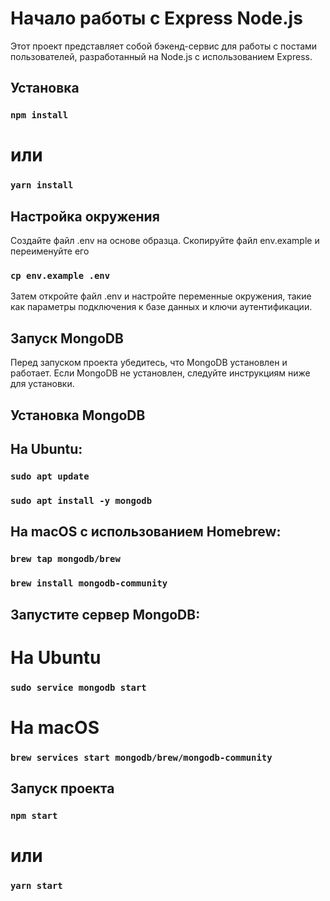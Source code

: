 # Начало работы с Express Node.js

Этот проект представляет собой бэкенд-сервис для работы с постами пользователей, разработанный на Node.js с использованием Express.

## Установка

### `npm install`
# или
### `yarn install`

## Настройка окружения

Создайте файл .env на основе образца. Скопируйте файл env.example и переименуйте его

### `cp env.example .env`

Затем откройте файл .env и настройте переменные окружения, такие как параметры подключения к базе данных и ключи аутентификации.

## Запуск MongoDB

Перед запуском проекта убедитесь, что MongoDB установлен и работает. Если MongoDB не установлен, следуйте инструкциям ниже для установки.

## Установка MongoDB

## На Ubuntu:
### `sudo apt update`
### `sudo apt install -y mongodb`

## На macOS с использованием Homebrew:
### `brew tap mongodb/brew`
### `brew install mongodb-community`

## Запустите сервер MongoDB:
# На Ubuntu
### `sudo service mongodb start`

# На macOS
### `brew services start mongodb/brew/mongodb-community`

## Запуск проекта
### `npm start`
# или
### `yarn start`